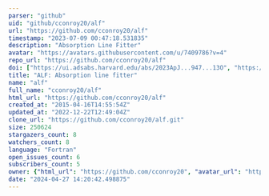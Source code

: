 ```yaml
---
parser: "github"
uid: "github/cconroy20/alf"
url: "https://github.com/cconroy20/alf"
timestamp: "2023-07-09 00:47:18.531835"
description: "Absorption Line Fitter"
avatar: "https://avatars.githubusercontent.com/u/7409786?v=4"
repo_url: "https://github.com/cconroy20/alf"
doi: ["https://ui.adsabs.harvard.edu/abs/2023ApJ...947...13O", "https://ui.adsabs.harvard.edu/abs/2018ApJ...854..139C", "https://ui.adsabs.harvard.edu/abs/2023ascl.soft07004C/abstract"]
title: "ALF: Absorption line fitter"
name: "alf"
full_name: "cconroy20/alf"
html_url: "https://github.com/cconroy20/alf"
created_at: "2015-04-16T14:55:54Z"
updated_at: "2022-12-22T12:49:04Z"
clone_url: "https://github.com/cconroy20/alf.git"
size: 250624
stargazers_count: 8
watchers_count: 8
language: "Fortran"
open_issues_count: 6
subscribers_count: 5
owner: {"html_url": "https://github.com/cconroy20", "avatar_url": "https://avatars.githubusercontent.com/u/7409786?v=4", "login": "cconroy20", "type": "User"}
date: "2024-04-27 14:20:42.498875"
---
```

